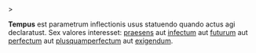 <!-- markdownlint-disable MD041 -->>
**Tempus** est parametrum inflectionis usus statuendo quando actus agi declaratust. Sex valores interesset: [praesens](praesens.md) aut [infectum](infectum.md) aut [futurum](futurum.md) aut [perfectum](perfectum.md) aut [plusquamperfectum](plusquamperfectum.md) aut [exigendum](exigendum.md).
